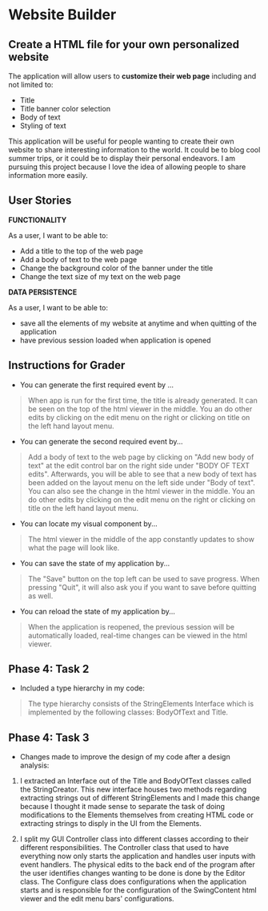 # Website Builder

## Create a HTML file for your own personalized website

The application will allow users to **customize their web page** including and not limited to:
- Title
- Title banner color selection
- Body of text
- Styling of text

This application will be useful for people wanting to create their own website to share interesting information 
to the world. It could be to blog cool summer trips, or it could be to display their personal endeavors. I am 
pursuing this project because I love the idea of allowing people to share information more easily.

## User Stories

**FUNCTIONALITY**

As a user, I want to be able to:
- Add a title to the top of the web page
- Add a body of text to the web page
- Change the background color of the banner under the title
- Change the text size of my text on the web page

**DATA PERSISTENCE**

As a user, I want to be able to:
- save all the elements of my website at anytime and when quitting of the application
- have previous session loaded when application is opened

## Instructions for Grader
- You can generate the first required event by ... 
> When app is run for the first time, the title is already generated. It can be seen on the top of the html viewer in 
  the middle. You an do other edits by clicking on the edit menu on the right or clicking on title on the left hand 
  layout menu.
  
- You can generate the second required event by...
> Add a body of text to the web page by clicking on "Add new body of text" at the edit control bar on the right side
  under "BODY OF TEXT edits". Afterwards, you will be able to see that a new body of text has been added on the layout 
  menu on the left side under "Body of text". You can also see the change in the html viewer in the middle. You an do 
  other edits by clicking on the edit menu on the right or clicking on title on the left hand layout menu.
  
- You can locate my visual component by...
> The html viewer in the middle of the app constantly updates to show what the page will look like.

- You can save the state of my application by...
> The "Save" button on the top left can be used to save progress. When pressing "Quit", it will also ask you if you 
  want to save before quitting as well.
  
- You can reload the state of my application by...
> When the application is reopened, the previous session will be automatically loaded, real-time changes can be viewed
  in the html viewer.
  
## Phase 4: Task 2
- Included a type hierarchy in my code:
> The type hierarchy consists of the StringElements Interface which is implemented by the following classes: BodyOfText
  and Title.

## Phase 4: Task 3
- Changes made to improve the design of my code after a design analysis:
1. I extracted an Interface out of the Title and BodyOfText classes called the 
   StringCreator. This new interface houses two methods regarding extracting strings out of different StringElements
   and I made this change because I thought it made sense to separate the task of doing modifications to the Elements
   themselves from creating HTML code or extracting strings to disply in the UI from the Elements.
   
2. I split my GUI Controller class into different classes according to their different responsibilities. The Controller
   class that used to have everything now only starts the application and handles user inputs with event handlers.
   The physical edits to the back end of the program after the user identifies changes wanting to be done is done by 
   the Editor class. The Configure class does configurations when the application starts and is responsible for the
   configuration of the SwingContent html viewer and the edit menu bars' configurations.